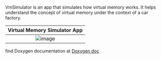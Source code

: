 VmSimulator is an app that simulates how virtual memory works. It helps understand the concept of virtual memory under the context of a car factory.

Virtual Memory Simulator App|
:--------------------------:|
![image](https://user-images.githubusercontent.com/38987724/56776587-70f89d80-678a-11e9-92fa-0bfc198638c5.png) |

find Doxygen documentation at [Doxygen doc](html/index.html)

